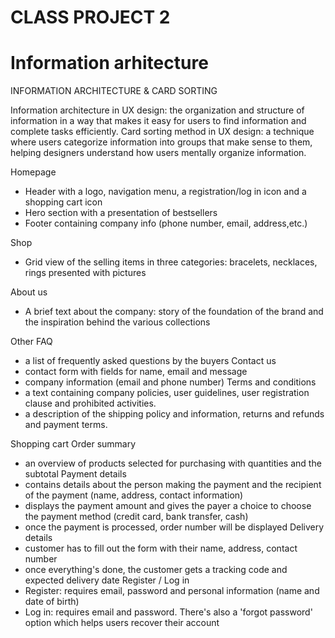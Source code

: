 # CLASS PROJECT 2
# Information arhitecture
INFORMATION ARCHITECTURE & CARD SORTING

Information architecture in UX design: the organization and structure of information in a way that makes it easy for users to find information and complete tasks efficiently.
Card sorting method in UX design: a technique where users categorize information into groups that make sense to them, helping designers understand how users mentally organize information.

Homepage
-	Header with a logo, navigation menu, a registration/log in icon and a shopping cart icon
-	Hero section with a presentation of bestsellers 
-	Footer containing company info (phone number, email, address,etc.)

Shop
-	Grid view of the selling items in three categories: bracelets, necklaces, rings presented with pictures

About us
-	A brief text about the company: story of the foundation of the brand and the inspiration behind the various collections

Other
FAQ
-	a list of frequently asked questions by the buyers
  Contact us
-	contact form with fields for name, email and message 
-	company information (email and phone number)
Terms and conditions
-	a text containing company policies, user guidelines, user registration clause and prohibited activities. 
-	a description of the shipping policy and information, returns and refunds and payment terms.

Shopping cart
Order summary
-	an overview of products selected for purchasing with quantities and the subtotal
Payment details
-	contains details about the person making the payment and the recipient of the payment (name, address, contact information)
-	displays the payment amount and gives the payer a choice to choose the payment method (credit card, bank transfer, cash)
-	once the payment is processed, order number will be displayed
Delivery details
-	customer has to fill out the form with their name, address, contact number 
-	once everything's done, the customer gets a tracking code and expected delivery date
Register / Log in
-	Register: requires email, password and personal information (name and date of birth)
-	Log in: requires email and password. There's also a 'forgot password' option which helps users recover their account
